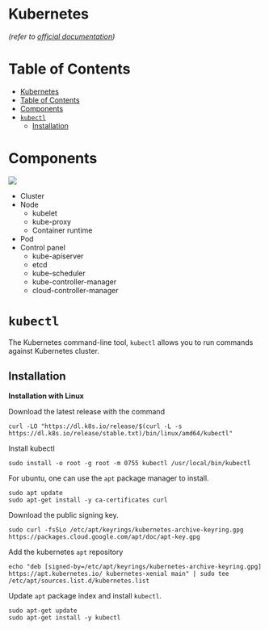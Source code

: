 # Kubernetes
*(refer to [official documentation](https://kubernetes.io/))*


# Table of Contents
- [Kubernetes](#kubernetes)
- [Table of Contents](#table-of-contents)
- [Components](#components)
- [`kubectl`](#kubectl)
  - [Installation](#installation)


# Components
![](https://d33wubrfki0l68.cloudfront.net/2475489eaf20163ec0f54ddc1d92aa8d4c87c96b/e7c81/images/docs/components-of-kubernetes.svg)

- Cluster
- Node
  - kubelet
  - kube-proxy
  - Container runtime
- Pod
- Control panel
  - kube-apiserver
  - etcd
  - kube-scheduler
  - kube-controller-manager
  - cloud-controller-manager

# `kubectl`
The Kubernetes command-line tool, `kubectl` allows you to run commands against Kubernetes cluster.

## Installation
**Installation with Linux**

Download the latest release with the command
``` shell
curl -LO "https://dl.k8s.io/release/$(curl -L -s https://dl.k8s.io/release/stable.txt)/bin/linux/amd64/kubectl"
```
Install kubectl
``` shell
sudo install -o root -g root -m 0755 kubectl /usr/local/bin/kubectl
```

For ubuntu, one can use the `apt` package manager to install.
``` shell
sudo apt update
sudo apt-get install -y ca-certificates curl
```
Download the public signing key.
``` shell
sudo curl -fsSLo /etc/apt/keyrings/kubernetes-archive-keyring.gpg https://packages.cloud.google.com/apt/doc/apt-key.gpg
```
Add the kubernetes `apt` repository
``` shell
echo "deb [signed-by=/etc/apt/keyrings/kubernetes-archive-keyring.gpg] https://apt.kubernetes.io/ kubernetes-xenial main" | sudo tee /etc/apt/sources.list.d/kubernetes.list
```
Update `apt` package index and install `kubectl`.
``` shell
sudo apt-get update
sudo apt-get install -y kubectl
```
